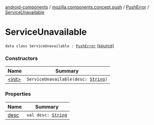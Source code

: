 [android-components](../../../index.md) / [mozilla.components.concept.push](../../index.md) / [PushError](../index.md) / [ServiceUnavailable](./index.md)

# ServiceUnavailable

`data class ServiceUnavailable : `[`PushError`](../index.md) [(source)](https://github.com/mozilla-mobile/android-components/blob/master/components/concept/push/src/main/java/mozilla/components/concept/push/PushProcessor.kt#L103)

### Constructors

| Name | Summary |
|---|---|
| [&lt;init&gt;](-init-.md) | `ServiceUnavailable(desc: `[`String`](https://kotlinlang.org/api/latest/jvm/stdlib/kotlin/-string/index.html)`)` |

### Properties

| Name | Summary |
|---|---|
| [desc](desc.md) | `val desc: `[`String`](https://kotlinlang.org/api/latest/jvm/stdlib/kotlin/-string/index.html) |
